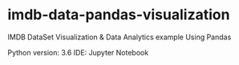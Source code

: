 # imdb-data-pandas-visualization
IMDB DataSet Visualization &amp; Data Analytics example Using Pandas

Python version: 3.6
IDE: Jupyter Notebook
